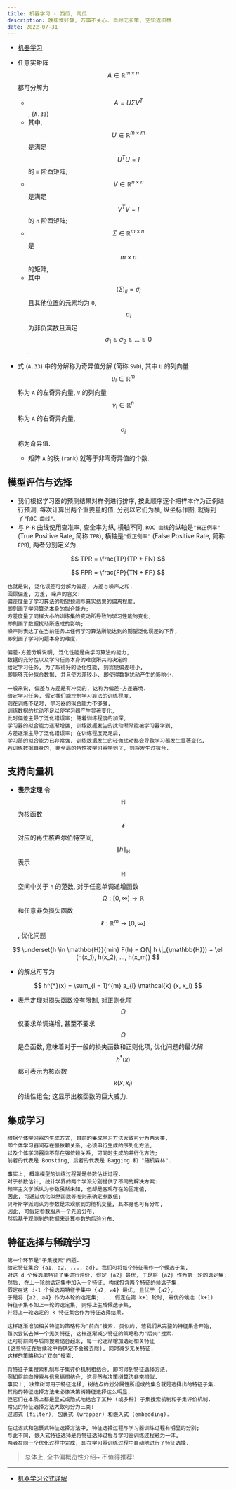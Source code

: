 ```yaml
---
title: 机器学习 - 西瓜, 南瓜
description: 晚年惟好静, 万事不关心. 自顾无长策, 空知返旧林.
date: 2022-07-31
---
```


- [机器学习](https://book.douban.com/subject/26708119/)

- 任意实矩阵
  $$ A \in \mathbb{R}^{m \times n} $$
  都可分解为
  - $$ A = U \Sigma V^{T} $$,
    (`A.33`)
  - 其中,
    $$ U \in \mathbb{R}^{m \times m} $$
    是满足
    $$ U^{T} U = I $$
    的 `m` 阶酉矩阵;
  - $$ V \in \mathbb{R}^{n \times n} $$
    是满足
    $$ V^{T} V = I $$
    的 `n` 阶酉矩阵;
  - $$ \Sigma \in \mathbb{R}^{m \times n} $$
    是
    $$ m \times n $$
    的矩阵,
  - 其中
    $$ (\Sigma)_{ii} = \sigma_{i} $$
    且其他位置的元素均为 `0`,
    $$ \sigma_{i} $$
    为非负实数且满足
    $$ \sigma_1 \ge \sigma_2 \ge ... \ge 0 $$.
- 式 (`A.33`) 中的分解称为奇异值分解 (简称 `SVD`), 其中 `U` 的列向量
  $$ u_{i} \in \mathbb{R}^{m} $$
  称为 `A` 的左奇异向量, `V` 的列向量
  $$ v_{i} \in \mathbb{R}^{n} $$
  称为 `A` 的右奇异向量,
  $$ \sigma_{i} $$
  称为奇异值.
  - 矩阵 `A` 的秩 (`rank`) 就等于非零奇异值的个数.

## 模型评估与选择

- 我们根据学习器的预测结果对样例进行排序, 按此顺序逐个把样本作为正例进行预测,
  每次计算出两个重要量的值, 分别以它们为横, 纵坐标作图,
  就得到了`"ROC 曲线"`.
- 与 `P-R` 曲线使用查准率, 查全率为纵, 横轴不同,
  `ROC 曲线`的纵轴是`"真正例率"` (True Positive Rate, 简称 `TPR`),
  横轴是`"假正例率"` (False Positive Rate, 简称 `FPR`),
  两者分别定义为

$$
TPR = \frac{TP}{TP + FN}
$$

$$
FPR = \frac{FP}{TN + FP}
$$

```
也就是说, 泛化误差可分解为偏差, 方差与噪声之和.
回顾偏差, 方差, 噪声的含义:
偏差度量了学习算法的期望预测与真实结果的偏离程度,
即刻画了学习算法本身的拟合能力;
方差度量了同样大小的训练集的变动所导致的学习性能的变化,
即刻画了数据扰动所造成的影响;
噪声则表达了在当前任务上任何学习算法所能达到的期望泛化误差的下界,
即刻画了学习问题本身的难度.

偏差-方差分解说明, 泛化性能是由学习算法的能力,
数据的充分性以及学习任务本身的难度所共同决定的.
给定学习任务, 为了取得好的泛化性能, 则需使偏差较小,
即能够充分拟合数据, 并且使方差较小, 即使得数据扰动产生的影响小.

一般来说, 偏差与方差是有冲突的, 这称为偏差-方差窘境.
给定学习任务, 假定我们能控制学习算法的训练程度,
则在训练不足时, 学习器的拟合能力不够强,
训练数据的扰动不足以使学习器产生显著变化,
此时偏差主导了泛化错误率; 随着训练程度的加深,
学习器的拟合能力逐渐增强, 训练数据发生的扰动渐渐能被学习器学到,
方差逐渐主导了泛化错误率; 在训练程度充足后,
学习器的拟合能力已非常强, 训练数据发生的轻微扰动都会导致学习器发生显著变化,
若训练数据自身的, 非全局的特性被学习器学到了, 则将发生过拟合.
```

## 支持向量机

- __表示定理__ 令
  $$ \mathbb{H} $$
  为核函数
  $$ \mathcal{k} $$
  对应的再生核希尔伯特空间,
  $$ \| h \|_{\mathbb{H}} $$
  表示
  $$ \mathbb{H} $$
  空间中关于 `h` 的范数, 对于任意单调递增函数
  $$ Ω : \left [ 0, \infty \right ] \to \mathbb{R} $$
  和任意非负损失函数
  $$ \ell : \mathbb{R}^{m} \to \left [ 0, \infty \right ] $$,
  优化问题

$$
\underset{h \in \mathbb{H}}{min} F(h) =
Ω(\| h \|_{\mathbb{H}}) +
\ell (h(x_1), h(x_2), ..., h(x_m))
$$

- 的解总可写为

$$
h^{*}(x) = \sum_{i = 1}^{m} a_{i} \mathcal{k} (x, x_i)
$$

- 表示定理对损失函数没有限制, 对正则化项
  $$ Ω $$
  仅要求单调递增, 甚至不要求
  $$ Ω $$
  是凸函数, 意味着对于一般的损失函数和正则化项, 优化问题的最优解
  $$ h^{*}(x) $$
  都可表示为核函数
  $$ \mathcal{κ} (x, x_i) $$
  的线性组合; 这显示出核函数的巨大威力.

## 集成学习

```
根据个体学习器的生成方式, 目前的集成学习方法大致可分为两大类,
即个体学习器间存在强依赖关系, 必须串行生成的序列化方法,
以及个体学习器间不存在强依赖关系, 可同时生成的并行化方法;
前者的代表是 Boosting, 后者的代表是 Bagging 和 "随机森林".
```

```
事实上, 概率模型的训练过程就是参数估计过程.
对于参数估计, 统计学界的两个学派分别提供了不同的解决方案:
频率主义学派认为参数虽然未知, 但却是客观存在的固定值,
因此, 可通过优化似然函数等准则来确定参数值;
贝叶斯学派则认为参数是未观察到的随机变量, 其本身也可有分布,
因此, 可假定参数服从一个先验分布,
然后基于观测到的数据来计算参数的后验分布.
```

## 特征选择与稀疏学习

```
第一个环节是"子集搜索"问题.
给定特征集合 {a1, a2, ..., ad}, 我们可将每个特征看作一个候选子集,
对这 d 个候选单特征子集进行评价, 假定 {a2} 最优, 于是将 {a2} 作为第一轮的选定集;
然后, 在上一轮的选定集中加入一个特征, 构成包含两个特征的候选子集,
假定在这 d-1 个候选两特征子集中 {a2, a4} 最优, 且优于 {a2},
于是将 {a2, a4} 作为本轮的选定集; ... 假定在第 k+1 轮时, 最优的候选 (k+1)
特征子集不如上一轮的选定集, 则停止生成候选子集,
并将上一轮选定的 k 特征集合作为特征选择结果.

这样逐渐增加相关特征的策略称为"前向"搜索. 类似的, 若我们从完整的特征集合开始,
每次尝试去掉一个无关特征, 这样逐渐减少特征的策略称为"后向"搜索.
还可将前向与后向搜索结合起来, 每一轮逐渐增加选定相关特征
(这些特征在后续轮中将确定不会被去除), 同时减少无关特征,
这样的策略称为"双向"搜索.
```

```
将特征子集搜索机制与子集评价机制相结合, 即可得到特征选择方法.
例如将前向搜索与信息熵相结合, 这显然与决策树算法非常相似.
事实上, 决策树可用于特征选择, 树结点的划分属性所组成的集合就是选择出的特征子集.
其他的特征选择方法未必像决策树特征选择这么明显,
但它们在本质上都是显式或隐式地结合了某种 (或多种) 子集搜索机制和子集评价机制.
常见的特征选择方法大致可分为三类:
过滤式 (filter), 包裹式 (wrapper) 和嵌入式 (embedding).
```

```
在过滤式和包裹式特征选择方法中, 特征选择过程与学习器训练过程有明显的分别;
与此不同, 嵌入式特征选择是将特征选择过程与学习器训练过程融为一体,
两者在同一个优化过程中完成, 即在学习器训练过程中自动地进行了特征选择.
```

> 总体上, 全书偏概览性介绍~ 不值得推荐!

------------------

- [机器学习公式详解](https://book.douban.com/subject/35381195/)
